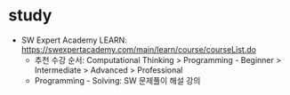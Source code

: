 # study
- SW Expert Academy LEARN: https://swexpertacademy.com/main/learn/course/courseList.do
  - 추천 수강 순서: Computational Thinking > Programming - Beginner > Intermediate > Advanced > Professional
  - Programming - Solving: SW 문제풀이 해설 강의
